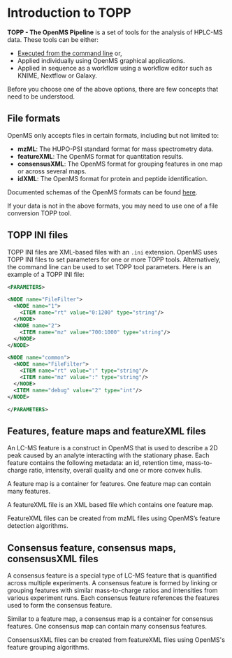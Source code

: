 Introduction to TOPP
====================

**TOPP - The OpenMS Pipeline** is a set of tools for the analysis of HPLC-MS data. These tools can be either:

- [Executed from the command line](../openms-applications-and-tools/command-line-interface.md) or,
- Applied individually using OpenMS graphical applications.
- Applied in sequence as a workflow using a workflow editor such as KNIME, Nextflow or Galaxy.

Before you choose one of the above options, there are few concepts that need to be understood.

## File formats

OpenMS only accepts files in certain formats, including but not limited to:

- **mzML**: The HUPO-PSI standard format for mass spectrometry data.
- **featureXML**: The OpenMS format for quantitation results.
- **consensusXML**: The OpenMS format for grouping features in one map or across several maps.
- **idXML**: The OpenMS format for protein and peptide identification.

Documented schemas of the OpenMS formats can be found [here](https://github.com/OpenMS/OpenMS/tree/develop/share/OpenMS/SCHEMAS).

If your data is not in the above formats, you may need to use one of a file conversion TOPP tool.

## TOPP INI files

TOPP INI files are XML-based files with an `.ini` extension. OpenMS uses TOPP INI files to set parameters for one or more TOPP tools. Alternatively, the command line can be used to set TOPP tool parameters.
Here is an example of a TOPP INI file:

  ```xml
  <PARAMETERS>

  <NODE name="FileFilter">
    <NODE name="1">
      <ITEM name="rt" value="0:1200" type="string"/>
    </NODE>
    <NODE name="2">
      <ITEM name="mz" value="700:1000" type="string"/>
    </NODE>
  </NODE>

  <NODE name="common">
    <NODE name="FileFilter">
      <ITEM name="rt" value=":" type="string"/>
      <ITEM name="mz" value=":" type="string"/>
    </NODE>
    <ITEM name="debug" value="2" type="int"/>
  </NODE>

  </PARAMETERS>
  ```
## Features, feature maps and featureXML files

An LC-MS feature is a construct in OpenMS that is used to describe a 2D peak caused by an analyte interacting with the stationary phase. Each feature contains the following metadata: an id, retention time, mass-to-charge ratio, intensity, overall quality and one or more convex hulls.   

A feature map is a container for features. One feature map can contain many features.

A featureXML file is an XML based file which contains one feature map.

FeatureXML files can be created from mzML files using OpenMS’s feature detection algorithms.

## Consensus feature, consensus maps, consensusXML files

A consensus feature is a special type of LC-MS feature that is quantified across multiple experiments. A consensus feature is formed by linking or grouping features with similar mass-to-charge ratios and intensities from various experiment runs. Each consensus feature references the features used to form the consensus feature.

Similar to a feature map, a consensus map is a container for consensus features. One consensus map can contain many consensus features.

ConsensusXML files can be created from featureXML files using OpenMS's feature grouping algorithms.
